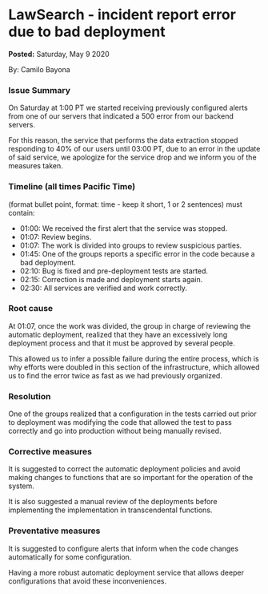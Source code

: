 # LawSearch - incident report error due to bad deployment
**Posted:** Saturday, May 9 2020

By: Camilo Bayona

### Issue Summary

On Saturday at 1:00 PT we started receiving previously configured alerts from one of our servers that indicated a 500 error from our backend servers.

For this reason, the service that performs the data extraction stopped responding to 40% of our users until 03:00 PT, due to an error in the update of said service, we apologize for the service drop and we inform you of the measures taken.

### Timeline (all times Pacific Time)
(format bullet point, format: time - keep it short, 1 or 2 sentences) must contain:

* 01:00: We received the first alert that the service was stopped.
* 01:07: Review begins.
* 01:07: The work is divided into groups to review suspicious parties.
* 01:45: One of the groups reports a specific error in the code because a bad deployment.
* 02:10: Bug is fixed and pre-deployment tests are started.
* 02:15: Correction is made and deployment starts again.
* 02:30: All services are verified and work correctly.

### Root cause

At 01:07, once the work was divided, the group in charge of reviewing the automatic deployment, realized that they have an excessively long deployment process and that it must be approved by several people.

This allowed us to infer a possible failure during the entire process, which is why efforts were doubled in this section of the infrastructure, which allowed us to find the error twice as fast as we had previously organized.

### Resolution

One of the groups realized that a configuration in the tests carried out prior to deployment was modifying the code that allowed the test to pass correctly and go into production without being manually revised.


### Corrective measures

It is suggested to correct the automatic deployment policies and avoid making changes to functions that are so important for the operation of the system.

It is also suggested a manual review of the deployments before implementing the implementation in transcendental functions.


### Preventative measures

It is suggested to configure alerts that inform when the code changes automatically for some configuration.

Having a more robust automatic deployment service that allows deeper configurations that avoid these inconveniences.